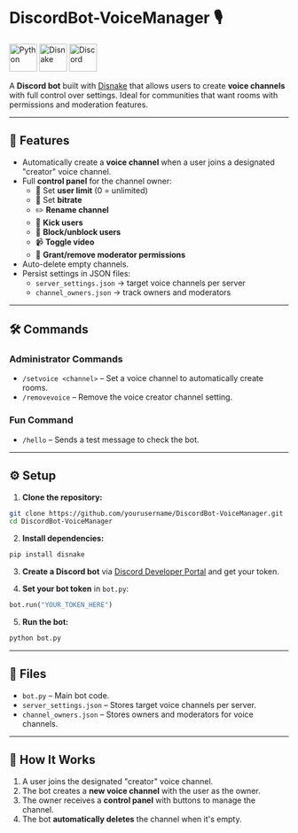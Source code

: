 # DiscordBot-VoiceManager 🎙️

<p>
  <img src="https://cdn.jsdelivr.net/gh/devicons/devicon/icons/python/python-original.svg" alt="Python" width="50" height="50"/>
  <img src="https://ru.guide.disnake.dev/public/disnake-logo.png" alt="Disnake" width="50" height="50"/>
  <img src="https://cdn.brandfetch.io/idM8Hlme1a/theme/dark/symbol.svg?c=1dxbfHSJFAPEGdCLU4o5B" alt="Discord" width="50" height="50"/>
</p>

A **Discord bot** built with [Disnake](https://docs.disnake.dev/) that allows users to create **voice channels** with full control over settings. Ideal for communities that want  rooms with permissions and moderation features.

---

## 🚀 Features

- Automatically create a **voice channel** when a user joins a designated "creator" voice channel.
- Full **control panel** for the channel owner:
  - 👥 Set **user limit** (0 = unlimited)
  - 🎵 Set **bitrate**
  - ✏️ **Rename channel**
  - 👢 **Kick users**
  - 🚫 **Block/unblock users**
  - 📹 **Toggle video**
  - 🔑 **Grant/remove moderator permissions**
- Auto-delete empty channels.
- Persist settings in JSON files:
  - `server_settings.json` → target voice channels per server
  - `channel_owners.json` → track owners and moderators

---

## 🛠️ Commands

### Administrator Commands
- `/setvoice <channel>` – Set a voice channel to automatically create rooms.
- `/removevoice` – Remove the voice creator channel setting.

### Fun Command
- `/hello` – Sends a test message to check the bot.

---

## ⚙️ Setup

1. **Clone the repository:**

```bash
git clone https://github.com/yourusername/DiscordBot-VoiceManager.git
cd DiscordBot-VoiceManager
````

2. **Install dependencies:**

```bash
pip install disnake
```

3. **Create a Discord bot** via [Discord Developer Portal](https://discord.com/developers/applications) and get your token.

4. **Set your bot token** in `bot.py`:

```python
bot.run("YOUR_TOKEN_HERE")
```

5. **Run the bot:**

```bash
python bot.py
```

---

## 📁 Files

* `bot.py` – Main bot code.
* `server_settings.json` – Stores target voice channels per server.
* `channel_owners.json` – Stores owners and moderators for voice channels.

---

## 📝 How It Works

1. A user joins the designated "creator" voice channel.
2. The bot creates a **new voice channel** with the user as the owner.
3. The owner receives a **control panel** with buttons to manage the channel.
4. The bot **automatically deletes** the channel when it's empty.
